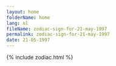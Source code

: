 ```yaml
---
layout: home
folderName: home
lang: nl
fileName: zodiac-sign-for-21-may-1997
permalink: zodiac-sign-for-21-may-1997
date: 21-05-1997
---
```

{% include zodiac.html %}
